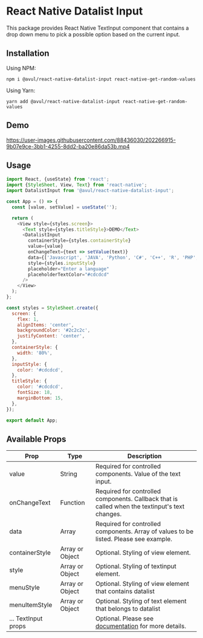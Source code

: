 # React Native Datalist Input

This package provides React Native TextInput component that contains a drop down menu to pick a possible option based on the current input.

## Installation

Using NPM:

```
npm i @avul/react-native-datalist-input react-native-get-random-values
```

Using Yarn:

```
yarn add @avul/react-native-datalist-input react-native-get-random-values
```

## Demo

https://user-images.githubusercontent.com/88436030/202266915-9b07e9ce-3bb1-4255-8dd2-ba20e86da53b.mp4

## Usage

```javascript
import React, {useState} from 'react';
import {StyleSheet, View, Text} from 'react-native';
import DatalistInput from '@avul/react-native-datalist-input';

const App = () => {
  const [value, setValue] = useState('');

  return (
    <View style={styles.screen}>
      <Text style={styles.titleStyle}>DEMO</Text>
      <DatalistInput
        containerStyle={styles.containerStyle}
        value={value}
        onChangeText={text => setValue(text)}
        data={['Javascript', 'JAVA', 'Python', 'C#', 'C++', 'R', 'PHP', 'Go']}
        style={styles.inputStyle}
        placeholder="Enter a language"
        placeholderTextColor="#cdcdcd"
      />
    </View>
  );
};

const styles = StyleSheet.create({
  screen: {
    flex: 1,
    alignItems: 'center',
    backgroundColor: '#2c2c2c',
    justifyContent: 'center',
  },
  containerStyle: {
    width: '80%',
  },
  inputStyle: {
    color: '#cdcdcd',
  },
  titleStyle: {
    color: '#cdcdcd',
    fontSize: 18,
    marginBottom: 15,
  },
});

export default App;
```

## Available Props

| Prop                | Type            | Description                                                                                    |
| ------------------- | --------------- | ---------------------------------------------------------------------------------------------- |
| value               | String          | Required for controlled components. Value of the text input.                                   |
| onChangeText        | Function        | Required for controlled components. Callback that is called when the textinput's text changes. |
| data                | Array           | Required for controlled components. Array of values to be listed. Please see example.          |
| containerStyle      | Array or Object | Optional. Styling of view element.                                                             |
| style               | Array or Object | Optional. Styling of textinput element.                                                        |
| menuStyle           | Array or Object | Optional. Styling of view element that contains datalist                                       |
| menuItemStyle       | Array or Object | Optional. Styling of text element that belongs to datalist                                     |
| ... TextInput props |                 | Optional. Please see [documentation](https://reactnative.dev/docs/textinput) for more details. |

